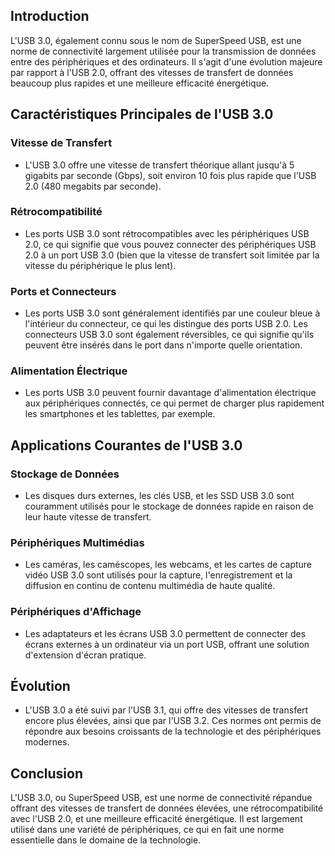 ## Introduction
L'USB 3.0, également connu sous le nom de SuperSpeed USB, est une norme de connectivité largement utilisée pour la transmission de données entre des périphériques et des ordinateurs. Il s'agit d'une évolution majeure par rapport à l'USB 2.0, offrant des vitesses de transfert de données beaucoup plus rapides et une meilleure efficacité énergétique.

## Caractéristiques Principales de l'USB 3.0

### Vitesse de Transfert
- L'USB 3.0 offre une vitesse de transfert théorique allant jusqu'à 5 gigabits par seconde (Gbps), soit environ 10 fois plus rapide que l'USB 2.0 (480 megabits par seconde).

### Rétrocompatibilité
- Les ports USB 3.0 sont rétrocompatibles avec les périphériques USB 2.0, ce qui signifie que vous pouvez connecter des périphériques USB 2.0 à un port USB 3.0 (bien que la vitesse de transfert soit limitée par la vitesse du périphérique le plus lent).

### Ports et Connecteurs
- Les ports USB 3.0 sont généralement identifiés par une couleur bleue à l'intérieur du connecteur, ce qui les distingue des ports USB 2.0. Les connecteurs USB 3.0 sont également réversibles, ce qui signifie qu'ils peuvent être insérés dans le port dans n'importe quelle orientation.

### Alimentation Électrique
- Les ports USB 3.0 peuvent fournir davantage d'alimentation électrique aux périphériques connectés, ce qui permet de charger plus rapidement les smartphones et les tablettes, par exemple.

## Applications Courantes de l'USB 3.0

### Stockage de Données
- Les disques durs externes, les clés USB, et les SSD USB 3.0 sont couramment utilisés pour le stockage de données rapide en raison de leur haute vitesse de transfert.

### Périphériques Multimédias
- Les caméras, les caméscopes, les webcams, et les cartes de capture vidéo USB 3.0 sont utilisés pour la capture, l'enregistrement et la diffusion en continu de contenu multimédia de haute qualité.

### Périphériques d'Affichage
- Les adaptateurs et les écrans USB 3.0 permettent de connecter des écrans externes à un ordinateur via un port USB, offrant une solution d'extension d'écran pratique.

## Évolution
- L'USB 3.0 a été suivi par l'USB 3.1, qui offre des vitesses de transfert encore plus élevées, ainsi que par l'USB 3.2. Ces normes ont permis de répondre aux besoins croissants de la technologie et des périphériques modernes.

## Conclusion
L'USB 3.0, ou SuperSpeed USB, est une norme de connectivité répandue offrant des vitesses de transfert de données élevées, une rétrocompatibilité avec l'USB 2.0, et une meilleure efficacité énergétique. Il est largement utilisé dans une variété de périphériques, ce qui en fait une norme essentielle dans le domaine de la technologie.